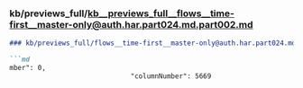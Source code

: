 ### kb/previews_full/kb__previews_full__flows__time-first__master-only@auth.har.part024.md.part002.md

```md
### kb/previews_full/flows__time-first__master-only@auth.har.part024.md (part 002)

```md
mber": 0,
                              "columnNumber": 5669
 
```

```

```
